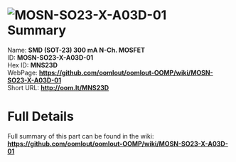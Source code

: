 
![MOSN-SO23-X-A03D-01](https://github.com/oomlout/oomlout-OOMP/blob/master/parts/MOSN-SO23-X-A03D-01/MOSN-SO23-X-A03D-01_420.jpg)   
Summary
=================
  
Name: __SMD (SOT-23) 300 mA N-Ch. MOSFET__    
ID: __MOSN-SO23-X-A03D-01__   
Hex ID: __MNS23D__   
WebPage: __https://github.com/oomlout/oomlout-OOMP/wiki/MOSN-SO23-X-A03D-01__   
Short URL: __http://oom.lt/MNS23D__   

Full Details
==========================
Full summary of this part can be found in the wiki:   
__https://github.com/oomlout/oomlout-OOMP/wiki/MOSN-SO23-X-A03D-01__    

